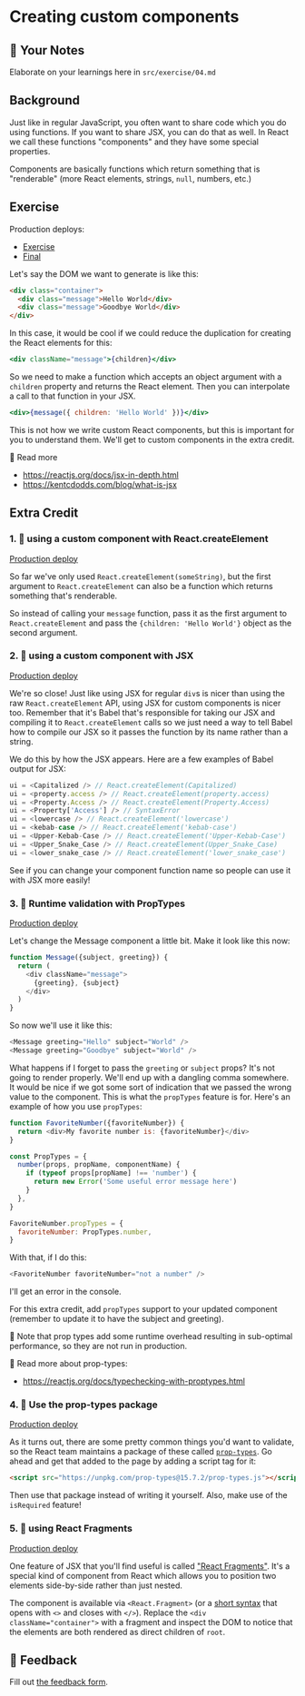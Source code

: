 # Creating custom components

## 📝 Your Notes

Elaborate on your learnings here in `src/exercise/04.md`

## Background

Just like in regular JavaScript, you often want to share code which you do using
functions. If you want to share JSX, you can do that as well. In React we call
these functions "components" and they have some special properties.

Components are basically functions which return something that is "renderable"
(more React elements, strings, `null`, numbers, etc.)

## Exercise

Production deploys:

- [Exercise](http://react-fundamentals.netlify.app/isolated/exercise/04.html)
- [Final](http://react-fundamentals.netlify.app/isolated/final/04.html)

Let's say the DOM we want to generate is like this:

```html
<div class="container">
  <div class="message">Hello World</div>
  <div class="message">Goodbye World</div>
</div>
```

In this case, it would be cool if we could reduce the duplication for creating
the React elements for this:

```jsx
<div className="message">{children}</div>
```

So we need to make a function which accepts an object argument with a `children`
property and returns the React element. Then you can interpolate a call to that
function in your JSX.

```jsx
<div>{message({ children: 'Hello World' })}</div>
```

This is not how we write custom React components, but this is important for you
to understand them. We'll get to custom components in the extra credit.

📜 Read more

- https://reactjs.org/docs/jsx-in-depth.html
- https://kentcdodds.com/blog/what-is-jsx

## Extra Credit

### 1. 💯 using a custom component with React.createElement

[Production deploy](http://react-fundamentals.netlify.app/isolated/final/04.extra-1.html)

So far we've only used `React.createElement(someString)`, but the first argument
to `React.createElement` can also be a function which returns something that's
renderable.

So instead of calling your `message` function, pass it as the first argument to
`React.createElement` and pass the `{children: 'Hello World'}` object as the
second argument.

### 2. 💯 using a custom component with JSX

[Production deploy](http://react-fundamentals.netlify.app/isolated/final/04.extra-2.html)

We're so close! Just like using JSX for regular `div`s is nicer than using the
raw `React.createElement` API, using JSX for custom components is nicer too.
Remember that it's Babel that's responsible for taking our JSX and compiling it
to `React.createElement` calls so we just need a way to tell Babel how to
compile our JSX so it passes the function by its name rather than a string.

We do this by how the JSX appears. Here are a few examples of Babel output for
JSX:

```javascript
ui = <Capitalized /> // React.createElement(Capitalized)
ui = <property.access /> // React.createElement(property.access)
ui = <Property.Access /> // React.createElement(Property.Access)
ui = <Property['Access'] /> // SyntaxError
ui = <lowercase /> // React.createElement('lowercase')
ui = <kebab-case /> // React.createElement('kebab-case')
ui = <Upper-Kebab-Case /> // React.createElement('Upper-Kebab-Case')
ui = <Upper_Snake_Case /> // React.createElement(Upper_Snake_Case)
ui = <lower_snake_case /> // React.createElement('lower_snake_case')
```

See if you can change your component function name so people can use it with JSX
more easily!

### 3. 💯 Runtime validation with PropTypes

[Production deploy](http://react-fundamentals.netlify.app/isolated/final/04.extra-3.html)

Let's change the Message component a little bit. Make it look like this now:

```javascript
function Message({subject, greeting}) {
  return (
    <div className="message">
      {greeting}, {subject}
    </div>
  )
}
```

So now we'll use it like this:

```javascript
<Message greeting="Hello" subject="World" />
<Message greeting="Goodbye" subject="World" />
```

What happens if I forget to pass the `greeting` or `subject` props? It's not
going to render properly. We'll end up with a dangling comma somewhere. It would
be nice if we got some sort of indication that we passed the wrong value to the
component. This is what the `propTypes` feature is for. Here's an example of how
you use `propTypes`:

```javascript
function FavoriteNumber({favoriteNumber}) {
  return <div>My favorite number is: {favoriteNumber}</div>
}

const PropTypes = {
  number(props, propName, componentName) {
    if (typeof props[propName] !== 'number') {
      return new Error('Some useful error message here')
    }
  },
}

FavoriteNumber.propTypes = {
  favoriteNumber: PropTypes.number,
}
```

With that, if I do this:

```javascript
<FavoriteNumber favoriteNumber="not a number" />
```

I'll get an error in the console.

For this extra credit, add `propTypes` support to your updated component
(remember to update it to have the subject and greeting).

🦉 Note that prop types add some runtime overhead resulting in sub-optimal
performance, so they are not run in production.

📜 Read more about prop-types:

- https://reactjs.org/docs/typechecking-with-proptypes.html

### 4. 💯 Use the prop-types package

[Production deploy](http://react-fundamentals.netlify.app/isolated/final/04.extra-4.html)

As it turns out, there are some pretty common things you'd want to validate, so
the React team maintains a package of these called
[`prop-types`](https://npm.im/prop-types). Go ahead and get that added to the
page by adding a script tag for it:

```html
<script src="https://unpkg.com/prop-types@15.7.2/prop-types.js"></script>
```

Then use that package instead of writing it yourself. Also, make use of the
`isRequired` feature!

### 5. 💯 using React Fragments

[Production deploy](http://react-fundamentals.netlify.app/isolated/final/04.extra-5.html)

One feature of JSX that you'll find useful is called
["React Fragments"](https://reactjs.org/docs/fragments.html). It's a special
kind of component from React which allows you to position two elements
side-by-side rather than just nested.

The component is available via `<React.Fragment>` (or a
[short syntax](https://reactjs.org/docs/fragments.html#short-syntax) that opens
with `<>` and closes with `</>`). Replace the `<div className="container">` with
a fragment and inspect the DOM to notice that the elements are both rendered as
direct children of `root`.

## 🦉 Feedback

Fill out
[the feedback form](https://ws.kcd.im/?ws=React%20Fundamentals%20%E2%9A%9B&e=04%3A%20Creating%20custom%20components&em=enesmil%40gmail.com).
